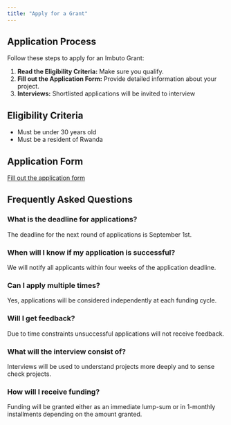 ```yaml
---
title: "Apply for a Grant"
---
```


## Application Process
Follow these steps to apply for an Imbuto Grant:
1. **Read the Eligibility Criteria:** Make sure you qualify.
2. **Fill out the Application Form:** Provide detailed information about your project.
3. **Interviews:** Shortlisted applications will be invited to interview 

## Eligibility Criteria
- Must be under 30 years old
- Must be a resident of Rwanda

## Application Form
[Fill out the application form](https://forms.gle/your-google-form-link)

## Frequently Asked Questions
### What is the deadline for applications?
The deadline for the next round of applications is September 1st.

### When will I know if my application is successful?
We will notify all applicants within four weeks of the application deadline.

### Can I apply multiple times? 
Yes, applications will be considered independently at each funding cycle. 

### Will I get feedback?
Due to time constraints unsuccessful applications will not receive feedback. 

### What will the interview consist of?
Interviews will be used to understand projects more deeply and to sense check projects.

### How will I receive funding? 
Funding will be granted either as an immediate lump-sum or in 1-monthly installments depending on the amount granted. 
